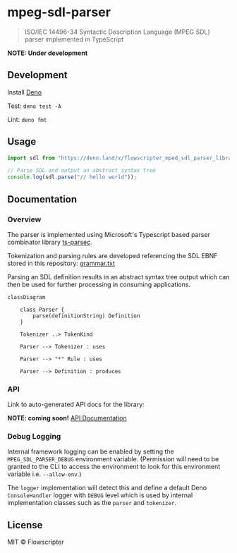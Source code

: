 # mpeg-sdl-parser

> ISO/IEC 14496-34 Syntactic Description Language (MPEG SDL) parser implemented
> in TypeScript

**NOTE: Under development**

## Development

Install [Deno](https://deno.land/manual/getting_started/installation)

Test: `deno test -A`

Lint: `deno fmt`

## Usage

```typescript
import sdl from "https://deno.land/x/flowscripter_mped_sdl_parser_library/mod.ts";

// Parse SDL and output an abstract syntax tree
console.log(sdl.parse("// hello world"));
```

## Documentation

### Overview

The parser is implemented using Microsoft's Typescript based parser combinator
library [ts-parsec](https://github.com/microsoft/ts-parsec).

Tokenization and parsing rules are developed referencing the SDL EBNF stored in
this repository: [grammar.txt](grammar.txt)

Parsing an SDL definition results in an abstract syntax tree output which can
then be used for further processing in consuming applications.


```mermaid
classDiagram
    
    class Parser {
        parse(definitionString) Definition
    }

    Tokenizer ..> TokenKind

    Parser --> Tokenizer : uses
    
    Parser --> "*" Rule : uses
    
    Parser --> Definition : produces
```

### API

Link to auto-generated API docs for the library:

**NOTE: coming soon!**
[API Documentation](https://doc.deno.land/https://deno.land/x/flowscripter_mpeg_sdl_parser/mod.ts)

### Debug Logging

Internal framework logging can be enabled by setting the `MPEG_SDL_PARSER_DEBUG` environment
variable. (Permission will need to be granted to the CLI to access the
environment to look for this environment variable i.e. `--allow-env`.)

The `logger` implementation will detect this and define a default Deno
`ConsoleHandler` logger with `DEBUG` level which is used by internal
implementation classes such as the `parser` and `tokenizer`.

## License

MIT © Flowscripter
